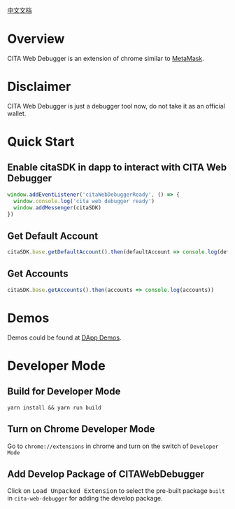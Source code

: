 [中文文档](https://github.com/cryptape/cita-sdk-js/blob/develop/docs/zh-CN/cita-web-debugger.md)

# Overview

CITA Web Debugger is an extension of chrome similar to [MetaMask](https://metamask.io).

# Disclaimer

CITA Web Debugger is just a debugger tool now, do not take it as an official wallet.

# Quick Start

## Enable citaSDK in dapp to interact with CITA Web Debugger

```javascript
window.addEventListener('citaWebDebuggerReady', () => {
  window.console.log('cita web debugger ready')
  window.addMessenger(citaSDK)
})
```

## Get Default Account

```javascript
citaSDK.base.getDefaultAccount().then(defaultAccount => console.log(defaultAccount))
```

## Get Accounts

```javascript
citaSDK.base.getAccounts().then(accounts => console.log(accounts))
```

# Demos

Demos could be found at [DApp Demos](https://github.com/cryptape/first-forever-demo/tree/neuron-web).

# Developer Mode

## Build for Developer Mode

```shell
yarn install && yarn run build
```

## Turn on Chrome Developer Mode

Go to `chrome://extensions` in chrome and turn on the switch of `Developer Mode`

## Add Develop Package of CITAWebDebugger

Click on <kbd>Load Unpacked Extension</kbd> to select the pre-built package `built` in `cita-web-debugger` for adding the develop package.
